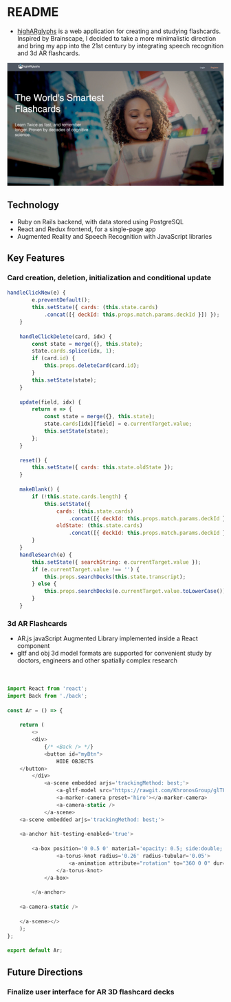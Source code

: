 # README

* [highARglyphs](https://higharglyphs.herokuapp.com) is a web application for creating and studying flashcards. Inspired by Brainscape, I decided to take a more minimalistic direction and bring my app into the 21st century by integrating speech recognition and 3d AR flashcards.
 
![Screenshot](
      app/assets/images/highARglyphs.gif
      )

## Technology
* Ruby on Rails backend, with data stored using PostgreSQL
* React and Redux frontend, for a single-page app
* Augmented Reality and Speech Recognition with JavaScript libraries

## Key Features
### Card creation, deletion, initialization and conditional update

```JavaScript
handleClickNew(e) {
        e.preventDefault();
        this.setState({ cards: (this.state.cards)
            .concat([{ deckId: this.props.match.params.deckId }]) });
    }

    handleClickDelete(card, idx) {
        const state = merge({}, this.state);
        state.cards.splice(idx, 1);
        if (card.id) {
            this.props.deleteCard(card.id);
        }
        this.setState(state);
    }

    update(field, idx) {
        return e => {
            const state = merge({}, this.state);
            state.cards[idx][field] = e.currentTarget.value;
            this.setState(state);
        };
    }
    
    reset() {
        this.setState({ cards: this.state.oldState });
    }

    makeBlank() {
        if (!this.state.cards.length) {
            this.setState({
                cards: (this.state.cards)
                    .concat([{ deckId: this.props.match.params.deckId }]),
                oldState: (this.state.cards)
                    .concat([{ deckId: this.props.match.params.deckId }]) });
        }
    }
    handleSearch(e) {
        this.setState({ searchString: e.currentTarget.value });
        if (e.currentTarget.value !== '') {
            this.props.searchDecks(this.state.transcript);
        } else {
            this.props.searchDecks(e.currentTarget.value.toLowerCase());
        }
    }
``` 
### 3d AR Flashcards
* AR.js javaScript Augmented Library implemented inside a React component 
* gltf and obj 3d model formats are supported for convenient study by doctors, engineers and other spatially complex research
```javaScript


import React from 'react';
import Back from './back';

const Ar = () => {
    
    return (
        <>
        <div>
            {/* <Back /> */}
            <button id="myBtn">
                HIDE OBJECTS
	</button>
        </div>
            <a-scene embedded arjs='trackingMethod: best;'>
                <a-gltf-model src="https://rawgit.com/KhronosGroup/glTF-Sample-Models/master/2.0/DamagedHelmet/glTF/DamagedHelmet.gltf"></a-gltf-model>
                <a-marker-camera preset='hiro'></a-marker-camera>
                <a-camera-static />
            </a-scene>
    <a-scene embedded arjs='trackingMethod: best;'>

	<a-anchor hit-testing-enabled='true'>

		<a-box position='0 0.5 0' material='opacity: 0.5; side:double; color:red;'>
                <a-torus-knot radius='0.26' radius-tubular='0.05'>
                    <a-animation attribute="rotation" to="360 0 0" dur="5000" easing='linear' repeat="indefinite"></a-animation>
                </a-torus-knot>
            </a-box>

        </a-anchor>

	<a-camera-static />

    </a-scene></>
    );
};

export default Ar;
```
## Future Directions
### Finalize user interface for AR 3D flashcard decks



